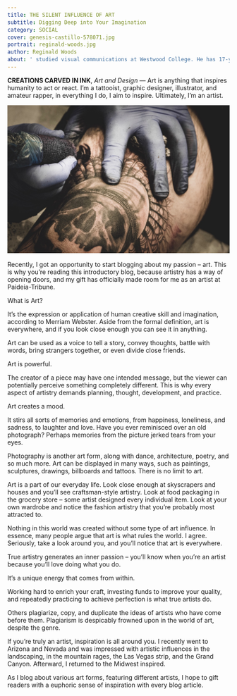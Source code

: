 ```yaml
---
title: THE SILENT INFLUENCE OF ART
subtitle: Digging Deep into Your Imagination
category: SOCIAL
cover: genesis-castillo-578071.jpg
portrait: reginald-woods.jpg
author: Reginald Woods
about: ' studied visual communications at Westwood College. He has 17-years of art experience within multiple mediums. Tattooing, graphic design, logo creation, fashion design, illustration, painting and fine arts are his passions.'
---
```



**CREATIONS CARVED IN INK**, *Art and Design* — Art is anything that inspires humanity to act or react. I’m a tattooist, graphic designer, illustrator, and amateur rapper, in everything I do, I aim to inspire. Ultimately, I’m an artist. 

![unsplash.com](./genesis-castillo-578071.jpg)

Recently, I got an opportunity to start blogging about my passion – art. This is why you’re reading this introductory blog, because artistry has a way of opening doors, and my gift has officially made room for me as an artist at Paideia-Tribune. 

What is Art? 

It’s the expression or application of human creative skill and imagination, according to Merriam Webster.
Aside from the formal definition, art is everywhere, and if you look close enough you can see it in anything. 

Art can be used as a voice to tell a story, convey thoughts, battle with words, bring strangers together, or even divide close friends.

Art is powerful.

The creator of a piece may have one intended message, but the viewer can potentially perceive something completely different. This is why every aspect of artistry demands planning, thought, development, and practice. 

Art creates a mood.

It stirs all sorts of memories and emotions, from happiness, loneliness, and sadness, to laughter and love. 
Have you ever reminisced over an old photograph? Perhaps memories from the picture jerked tears from your eyes. 

Photography is another art form, along with dance, architecture, poetry, and so much more. Art can be displayed in many ways, such as paintings, sculptures, drawings, billboards and tattoos. There is no limit to art.

Art is a part of our everyday life. Look close enough at skyscrapers and houses and you’ll see craftsman-style artistry. Look at food packaging in the grocery store – some artist designed every individual item. Look at your own wardrobe and notice the fashion artistry that you’re probably most attracted to. 

Nothing in this world was created without some type of art influence. In essence, many people argue that art is what rules the world. I agree. Seriously, take a look around you, and you’ll notice that art is everywhere.

True artistry generates an inner passion – you’ll know when you’re an artist because you’ll love doing what you do.

It’s a unique energy that comes from within. 

Working hard to enrich your craft, investing funds to improve your quality, and repeatedly practicing to achieve perfection is what true artists do.

Others plagiarize, copy, and duplicate the ideas of artists who have come before them. Plagiarism is despicably frowned upon in the world of art, despite the genre. 

If you’re truly an artist, inspiration is all around you. I recently went to Arizona and Nevada and was impressed with artistic influences in the landscaping, in the mountain rages, the Las Vegas strip, and the Grand Canyon. Afterward, I returned to the Midwest inspired.

As I blog about various art forms, featuring different artists, I hope to gift readers with a euphoric sense of inspiration with every blog article. 
